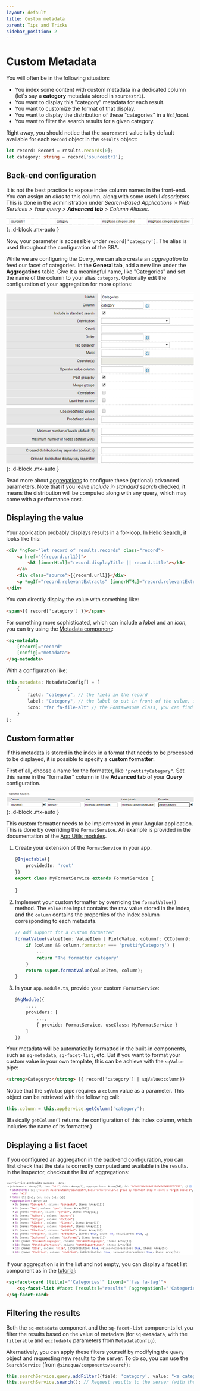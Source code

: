 ```yaml
---
layout: default
title: Custom metadata
parent: Tips and Tricks
sidebar_position: 2
---
```


# Custom Metadata

You will often be in the following situation:

- You index some content with custom metadata in a dedicated column (let's say a **category** metadata stored in `sourcestr1`).
- You want to display this "category" metadata for each result.
- You want to customize the format of that display.
- You want to display the distribution of these "categories" in a *list facet*.
- You want to filter the search results for a given category.

Right away, you should notice that the `sourcestr1` value is by default available for each `Record` object in the `Results` object:

```ts
let record: Record = results.records[0];
let category: string = record['sourcestr1'];
```

## Back-end configuration

It is not the best practice to expose index column names in the front-end. You can assign an *alias* to this column, along with some useful *descriptors*. This is done in the administration under *Search-Based Applications > Web Services > Your query > **Advanced tab** > Column Aliases*.

![Column alias](/assets/tipstricks/alias.png){: .d-block .mx-auto }

Now, your parameter is accessible under `record['category']`. The alias is used throughout the configuration of the SBA.

While we are configuring the *Query*, we can also create an *aggregation* to feed our facet of categories. In the **General tab**, add a new line under the **Aggregations** table. Give it a meaningful name, like "Categories" and set the name of the column to your alias `category`. Optionally edit the configuration of your aggregation for more options:

![Aggregation](/assets/tipstricks/aggregation.png){: .d-block .mx-auto }

Read more about [aggregations](https://doc.sinequa.com/en.sinequa-es.v11/Content/en.sinequa-es.syntax.sql.md#aggregations-distribution-and-correlation) to configure these (optional) advanced parameters. Note that if you leave *Include in standard search* checked, it means the distribution will be computed along with any query, which may come with a performance cost.

## Displaying the value

Your application probably displays results in a for-loop. In [Hello Search](/apps/1-hello-search.md), it looks like this:

```html
<div *ngFor="let record of results.records" class="record">
    <a href="{{record.url1}}">
        <h3 [innerHtml]="record.displayTitle || record.title"></h3>
    </a>
    <div class="source">{{record.url1}}</div>
    <p *ngIf="record.relevantExtracts" [innerHTML]="record.relevantExtracts"></p>
</div>
```

You can directly display the value with something like:

```html
<span>{{ record['category'] }}</span>
```

For something more sophisticated, which can include a *label* and an *icon*, you can try using the [Metadata component](/libraries/components/metadata.md#the-sq-metadata-selector):

```html
<sq-metadata
    [record]="record"
    [config]="metadata">
</sq-metadata>
```

With a configuration like:

```ts
this.metadata: MetadataConfig[] = [
    {
        field: "category", // the field in the record
        label: "Category", // the label to put in front of the value, it can be a key to use with sqMessage
        icon: "far fa-file-alt" // the Fontawesome class, you can find all available icons at https://fontawesome.com/v5/search
    }
];
```

## Custom formatter

If this metadata is stored in the index in a format that needs to be processed to be displayed, it is possible to specify a **custom formatter**.

First of all, choose a name for the formatter, like `"prettifyCategory"`. Set this name in the "formatter" column in the **Advanced tab** of your **Query** configuration.

![Custom formatter](/assets/tipstricks/metadata-formatter.png){: .d-block .mx-auto }

This custom formatter needs to be implemented in your Angular application. This is done by overriding the `FormatService`. An example is provided in the documentation of the [App Utils modules](/libraries/core/app-utils.md#format-service).

1. Create your extension of the `FormatService` in your app.

    ```ts
    @Injectable({
        providedIn: 'root'
    })
    export class MyFormatService extends FormatService {

    }
    ```

2. Implement your custom formatter by overriding the `formatValue()` method. The `valueItem` input contains the raw value stored in the index, and the `column` contains the properties of the index column corresponding to each metadata.

    ```ts
    // Add support for a custom formatter
    formatValue(valueItem: ValueItem | FieldValue, column?: CCColumn): string {
        if (column && column.formatter === 'prettifyCategory') {
            ...
            return "The formatter category"
        }
        return super.formatValue(valueItem, column);
    }
    ```

3. In your `app.module.ts`, provide your custom `FormatService`:

    ```ts
    @NgModule({
        ...,
        providers: [
            ...,
            { provide: FormatService, useClass: MyFormatService }
        ]
    })
    ```

Your metadata will be automatically formatted in the built-in components, such as `sq-metadata`, `sq-facet-list`, etc. But if you want to format your custom value in your own template, this can be achieve with the `sqValue` pipe:

```html
<strong>Category:</strong> {{ record['category'] | sqValue:column}}
```

Notice that the `sqValue` pipe requires a `column` value as a parameter. This object can be retrieved with the following call:

```ts
this.column = this.appService.getColumn('category');
```

(Basically `getColumn()` returns the configuration of this index column, which includes the name of its formatter.)

## Displaying a list facet

If you configured an aggregation in the back-end configuration, you can first check that the data is correctly computed and available in the results. In the inspector, checkout the list of aggregations:

![List of aggregations](/assets/tipstricks/aggregations.png)

If your aggregation is in the list and not empty, you can display a facet list component as in the [tutorial](/tutorial/facet-module.md):

```html
<sq-facet-card [title]="'Categories'" [icon]="'fas fa-tag'">
    <sq-facet-list #facet [results]="results" [aggregation]="'Categories'"></sq-facet-list>
</sq-facet-card>
```

## Filtering the results

Both the `sq-metadata` component and the `sq-facet-list` components let you filter the results based on the value of metadata (for `sq-metadata`, with the `filterable` and `excludable` parameters from `MetadataConfig`).

Alternatively, you can apply these filters yourself by modifying the `Query` object and requesting new results to the server. To do so, you can use the `SearchService` (from `@sinequa/components/search`):

```ts
this.searchService.query.addFilter({field: 'category', value: "<a category>"}) // Apply the filter (to the Query)
this.searchService.search(); // Request results to the server (with the new query)
```

